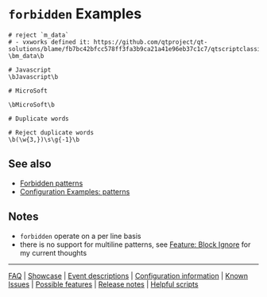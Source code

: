 # `forbidden` Examples

```
# reject `m_data`
# - vxworks defined it: https://github.com/qtproject/qt-solutions/blame/fb7bc42bfcc578ff3fa3b9ca21a41e96eb37c1c7/qtscriptclassic/src/qscriptbuffer_p.h#L46
\bm_data\b

# Javascript
\bJavascript\b

# MicroSoft

\bMicroSoft\b

# Duplicate words

# Reject duplicate words
\b(\w{3,})\s\g{-1}\b
```

## See also

* [Forbidden patterns](./Feature:-Forbidden-patterns.md)
* [Configuration Examples: patterns](./Configuration-Examples:-patterns.md)

## Notes

* `forbidden` operate on a per line basis
* there is no support for multiline patterns, see [Feature: Block Ignore](./Feature:-Block-Ignore.md) for my current thoughts

---
[FAQ](FAQ.md) | [Showcase](Showcase.md) | [Event descriptions](Event-descriptions.md) | [Configuration information](Configuration-information.md) | [Known Issues](Known-Issues.md) | [Possible features](Possible-features.md) | [Release notes](Release-notes.md) | [Helpful scripts](Helpful-scripts.md)
